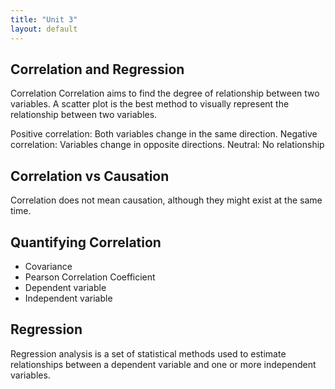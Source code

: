 ```yaml
---
title: "Unit 3"
layout: default
---
```


## Correlation and Regression

Correlation 
Correlation aims to find the degree of relationship between two variables.
A scatter plot is the best method to visually represent the relationship between two variables.

Positive correlation: Both variables change in the same direction.
Negative correlation: Variables change in opposite directions.
Neutral: No relationship 

## Correlation vs Causation

Correlation does not mean causation, although they might exist at the same time.

## Quantifying Correlation

+ Covariance
+ Pearson Correlation Coefficient
+ Dependent variable
+ Independent variable

## Regression

Regression analysis is a set of statistical methods used to estimate relationships between a dependent variable and one or more independent variables.
